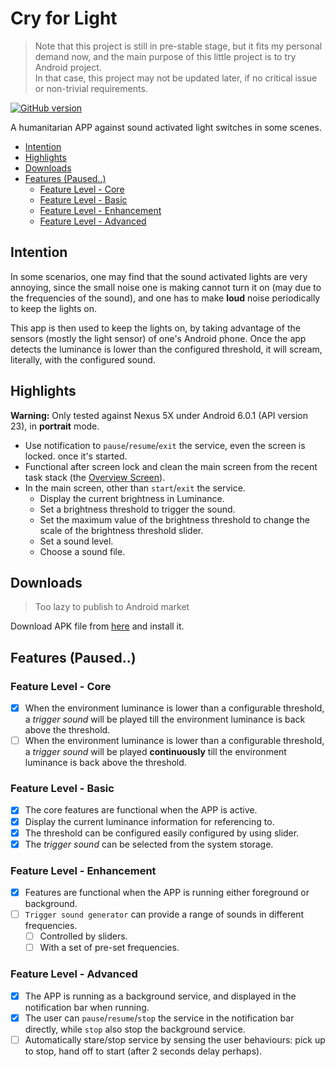 # Cry for Light

> Note that this project is still in pre-stable stage, but it fits my personal demand now, and the main purpose of this little project is to try Android project.  
> In that case, this project may not be updated later, if no critical issue or non-trivial requirements.

[![GitHub version](https://badge.fury.io/gh/unknownmoon%2Fandroid-cry-for-light.svg)](https://badge.fury.io/gh/unknownmoon%2Fandroid-cry-for-light)

A humanitarian APP against sound activated light switches in some scenes.

<!-- MarkdownTOC -->

- [Intention](#intention)
- [Highlights](#highlights)
- [Downloads](#downloads)
- [Features \(Paused..\)](#features-paused)
    - [Feature Level - Core](#feature-level---core)
    - [Feature Level - Basic](#feature-level---basic)
    - [Feature Level - Enhancement](#feature-level---enhancement)
    - [Feature Level - Advanced](#feature-level---advanced)

<!-- /MarkdownTOC -->

<a name="intention"></a>
## Intention

In some scenarios, one may find that the sound activated lights are very annoying, since the small noise one is making cannot turn it on (may due to the frequencies of the sound), and one has to make __loud__ noise periodically to keep the lights on.

This app is then used to keep the lights on, by taking advantage of the sensors (mostly the light sensor) of one's Android phone. Once the app detects the luminance is lower than the configured threshold, it will scream, literally, with the configured sound.

<a name="highlights"></a>
## Highlights

__Warning:__ Only tested against Nexus 5X under Android 6.0.1 (API version 23), in __portrait__ mode.

 - Use notification to `pause`/`resume`/`exit` the service, even the screen is locked. once it's started.
 - Functional after screen lock and clean the main screen from the recent task stack (the [Overview Screen](https://developer.android.com/images/components/recents.png)).
 - In the main screen, other than `start`/`exit` the service.
     + Display the current brightness in Luminance.
     + Set a brightness threshold to trigger the sound.
     + Set the maximum value of the brightness threshold to change the scale of the brightness threshold slider.
     + Set a sound level.
     + Choose a sound file.

<a name="downloads"></a>
## Downloads

> Too lazy to publish to Android market

Download APK file from [here](https://github.com/unknownmoon/android-cry-for-light/releases/download/v0.3.3/app-debug.apk) and install it.

<a name="features-paused"></a>
## Features (Paused..)

<a name="feature-level---core"></a>
### Feature Level - Core

 - [x] When the environment luminance is lower than a configurable threshold, a _trigger sound_ will be played till the environment luminance is back above the threshold.
 - [ ] When the environment luminance is lower than a configurable threshold, a _trigger sound_ will be played __continuously__ till the environment luminance is back above the threshold.

<a name="feature-level---basic"></a>
### Feature Level - Basic

 - [x] The core features are functional when the APP is active.
 - [x] Display the current luminance information for referencing to.
 - [x] The threshold can be configured easily configured by using slider.
 - [x] The _trigger sound_ can be selected from the system storage.

<a name="feature-level---enhancement"></a>
### Feature Level - Enhancement

 - [x] Features are functional when the APP is running either foreground or background.
 - [ ] `Trigger sound generator` can provide a range of sounds in different frequencies.
   - [ ] Controlled by sliders.
   - [ ] With a set of pre-set frequencies.

<a name="feature-level---advanced"></a>
### Feature Level - Advanced

 - [x] The APP is running as a background service, and displayed in the notification bar when running.
 - [x] The user can `pause`/`resume`/`stop` the service in the notification bar directly, while `stop` also stop the background service.
 - [ ] Automatically stare/stop service by sensing the user behaviours: pick up to stop, hand off to start (after 2 seconds delay perhaps).
